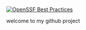 #
[![OpenSSF Best Practices](https://www.bestpractices.dev/projects/10266/badge)](https://www.bestpractices.dev/projects/10266)
 
welcome to my github project
